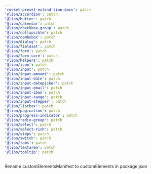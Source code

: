 ```yaml
---
'rocket-preset-extend-lion-docs': patch
'@lion/accordion': patch
'@lion/button': patch
'@lion/calendar': patch
'@lion/checkbox-group': patch
'@lion/collapsible': patch
'@lion/combobox': patch
'@lion/dialog': patch
'@lion/fieldset': patch
'@lion/form': patch
'@lion/form-core': patch
'@lion/helpers': patch
'@lion/icon': patch
'@lion/input': patch
'@lion/input-amount': patch
'@lion/input-date': patch
'@lion/input-datepicker': patch
'@lion/input-email': patch
'@lion/input-iban': patch
'@lion/input-range': patch
'@lion/input-stepper': patch
'@lion/listbox': patch
'@lion/pagination': patch
'@lion/progress-indicator': patch
'@lion/radio-group': patch
'@lion/select': patch
'@lion/select-rich': patch
'@lion/steps': patch
'@lion/switch': patch
'@lion/tabs': patch
'@lion/textarea': patch
'@lion/tooltip': patch
---
```


Rename customElementsManifest to customElements in package.json

